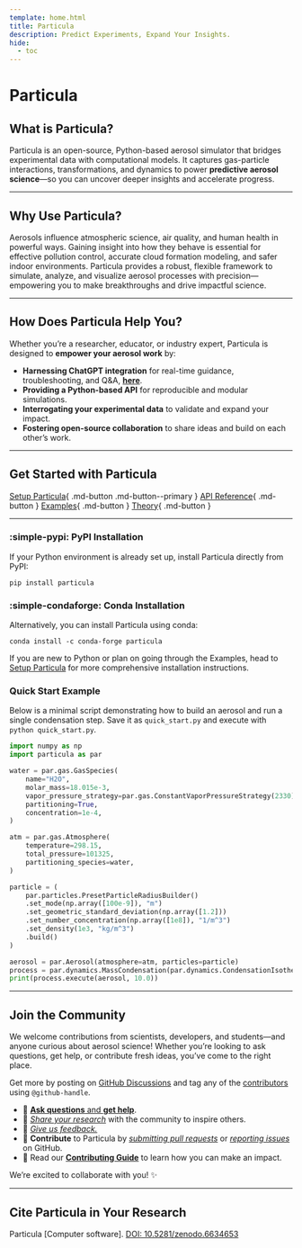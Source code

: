 ```yaml
---
template: home.html
title: Particula
description: Predict Experiments, Expand Your Insights.
hide:
  - toc
---
```


# Particula

## What is Particula?

Particula is an open-source, Python-based aerosol simulator that bridges experimental data with computational models. It captures gas-particle interactions, transformations, and dynamics to power **predictive aerosol science**—so you can uncover deeper insights and accelerate progress.

---

## Why Use Particula?

Aerosols influence atmospheric science, air quality, and human health in powerful ways. Gaining insight into how they behave is essential for effective pollution control, accurate cloud formation modeling, and safer indoor environments. Particula provides a robust, flexible framework to simulate, analyze, and visualize aerosol processes with precision—empowering you to make breakthroughs and drive impactful science.

---

## How Does Particula Help You?

Whether you’re a researcher, educator, or industry expert, Particula is designed to **empower your aerosol work** by:

- **Harnessing ChatGPT integration** for real-time guidance, troubleshooting, and Q&A, [**here**](https://chatgpt.com/g/g-67b9dffbaa988191a4c7adfd4f96af65-particula-assistant).
- **Providing a Python-based API** for reproducible and modular simulations.
- **Interrogating your experimental data** to validate and expand your impact.
- **Fostering open-source collaboration** to share ideas and build on each other’s work.

---

## Get Started with Particula

[Setup Particula](Examples/Setup_Particula/index.md){ .md-button .md-button--primary }
[API Reference](API/README.md){ .md-button }
[Examples](Examples/index.md){ .md-button }
[Theory](Theory/index.md){ .md-button }

---

### :simple-pypi: PyPI Installation
If your Python environment is already set up, install Particula directly from PyPI:
```shell
pip install particula
```

### :simple-condaforge: Conda Installation

Alternatively, you can install Particula using conda:
```shell
conda install -c conda-forge particula
```

If you are new to Python or plan on going through the Examples, head to [Setup Particula](Examples/Setup_Particula/index.md) for more comprehensive installation instructions.

### Quick Start Example

Below is a minimal script demonstrating how to build an aerosol and run a single condensation step. Save it as `quick_start.py` and execute with `python quick_start.py`.

```python
import numpy as np
import particula as par

water = par.gas.GasSpecies(
    name="H2O",
    molar_mass=18.015e-3,
    vapor_pressure_strategy=par.gas.ConstantVaporPressureStrategy(2330),
    partitioning=True,
    concentration=1e-4,
)

atm = par.gas.Atmosphere(
    temperature=298.15,
    total_pressure=101325,
    partitioning_species=water,
)

particle = (
    par.particles.PresetParticleRadiusBuilder()
    .set_mode(np.array([100e-9]), "m")
    .set_geometric_standard_deviation(np.array([1.2]))
    .set_number_concentration(np.array([1e8]), "1/m^3")
    .set_density(1e3, "kg/m^3")
    .build()
)

aerosol = par.Aerosol(atmosphere=atm, particles=particle)
process = par.dynamics.MassCondensation(par.dynamics.CondensationIsothermal(0.018))
print(process.execute(aerosol, 10.0))
```

---

## Join the Community

We welcome contributions from scientists, developers, and students—and anyone curious about aerosol science! Whether you’re looking to ask questions, get help, or contribute fresh ideas, you’ve come to the right place.

Get more by posting on [GitHub Discussions](https://github.com/uncscode/particula/discussions) and tag any of the [contributors](https://github.com/uncscode/particula/graphs/contributors) using `@github-handle`.

- 💬 [**Ask questions** and **get help**](https://github.com/uncscode/particula/discussions/new?category=q-a).
- 🚀 [*Share your research*](https://github.com/uncscode/particula/discussions/new?category=show-and-tell) with the community to inspire others.
- 📣 [*Give us feedback.*](https://github.com/uncscode/particula/discussions/new?category=feedback)
- 🌟 **Contribute** to Particula by [*submitting pull requests*](https://github.com/uncscode/particula/pulls) or [*reporting issues*](https://github.com/uncscode/particula/issues) on GitHub.
- 🔗 Read our [**Contributing Guide**](contribute/CONTRIBUTING.md) to learn how you can make an impact.

We’re excited to collaborate with you! ✨

---

## Cite Particula in Your Research

Particula [Computer software]. [DOI: 10.5281/zenodo.6634653](https://doi.org/10.5281/zenodo.6634653)
